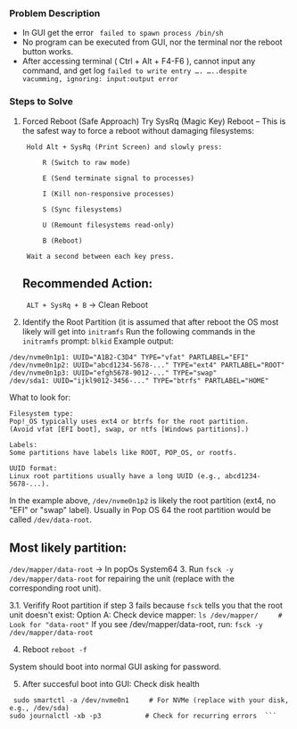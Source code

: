 ### Problem Description

- In GUI get the error ``` failed to spawn process /bin/sh```
- No program can be executed from GUI, nor the terminal nor the reboot button works.
- After accessing terminal ( Ctrl + Alt + F4-F6 ), cannot input any command, and get log ```failed to write entry …. …..despite vacumming, ignoring: input:output error```


### Steps to Solve
1. Forced Reboot (Safe Approach)
Try SysRq (Magic Key) Reboot – This is the safest way to force a reboot without damaging filesystems:

        Hold Alt + SysRq (Print Screen) and slowly press:

            R (Switch to raw mode)

            E (Send terminate signal to processes)

            I (Kill non-responsive processes)

            S (Sync filesystems)

            U (Remount filesystems read-only)

            B (Reboot)

        Wait a second between each key press.

   Recommended Action:
   --------------------
   ``` ALT + SysRq + B``` -> Clean Reboot

3. Identify the Root Partition
 (it is assumed that after reboot the OS most likely will get into `initramfs`
Run the following commands in the ```initramfs``` prompt:
```blkid```
Example output:
```
/dev/nvme0n1p1: UUID="A1B2-C3D4" TYPE="vfat" PARTLABEL="EFI"  
/dev/nvme0n1p2: UUID="abcd1234-5678-..." TYPE="ext4" PARTLABEL="ROOT"  
/dev/nvme0n1p3: UUID="efgh5678-9012-..." TYPE="swap"  
/dev/sda1: UUID="ijkl9012-3456-..." TYPE="btrfs" PARTLABEL="HOME"
```
What to look for:

    Filesystem type:
    Pop!_OS typically uses ext4 or btrfs for the root partition.
    (Avoid vfat [EFI boot], swap, or ntfs [Windows partitions].)

    Labels:
    Some partitions have labels like ROOT, POP_OS, or rootfs.

    UUID format:
    Linux root partitions usually have a long UUID (e.g., abcd1234-5678-...).

In the example above, `/dev/nvme0n1p2` is likely the root partition (ext4, no "EFI" or "swap" label).
Usually in Pop OS 64 the root partition would be called `/dev/data-root`.

Most likely partition:
------------------------
```/dev/mapper/data-root``` -> In popOs System64
3. Run `fsck -y /dev/mapper/data-root` for repairing the unit (replace with the corresponding root unit).

3.1. Verifify Root partition
if step 3 fails because `fsck` tells you that the root unit doesn't exist:
Option A: Check device mapper:
```ls /dev/mapper/     # Look for "data-root"```
If you see /dev/mapper/data-root, run:
```fsck -y /dev/mapper/data-root```

4. Reboot
```reboot -f```

System should boot into normal GUI asking for password.

5. After succesful boot into GUI:
Check disk health
```
 sudo smartctl -a /dev/nvme0n1     # For NVMe (replace with your disk, e.g., /dev/sda)  
sudo journalctl -xb -p3           # Check for recurring errors  ```


